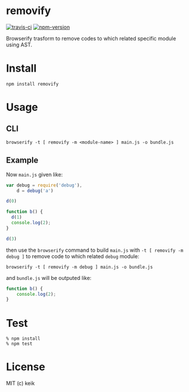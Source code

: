 # removify

[![travis-ci](https://img.shields.io/travis/keik/removify.svg?style=flat-square)](https://travis-ci.org/keik/removify)
[![npm-version](https://img.shields.io/npm/v/removify.svg?style=flat-square)](https://npmjs.org/package/removify)

Browserify trasform to remove codes to which related specific module using AST.


# Install

```
npm install removify
```


# Usage

## CLI

```
browserify -t [ removify -m <module-name> ] main.js -o bundle.js
```

## Example

Now `main.js` given like:

```js
var debug = require('debug'),
    d = debug('a')

d(0)

function b() {
  d(1)
  console.log(2);
}

d(3)
```

then use the `browserify` command to build `main.js` with `-t [ removify -m debug ]` to remove code to which related `debug` module:

```
browserify -t [ removify -m debug ] main.js -o bundle.js
```

and `bundle.js` will be outputed like:

```js
function b() {
    console.log(2);
}
```


# Test

```
% npm install
% npm test
```


# License

MIT (c) keik

